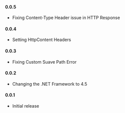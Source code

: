 #### 0.0.5
* Fixing Content-Type Header issue in HTTP Response
#### 0.0.4
* Setting HttpContent Headers
#### 0.0.3
* Fixing Custom Suave Path Error
#### 0.0.2
* Changing the .NET Framework to 4.5
#### 0.0.1
* Initial release
